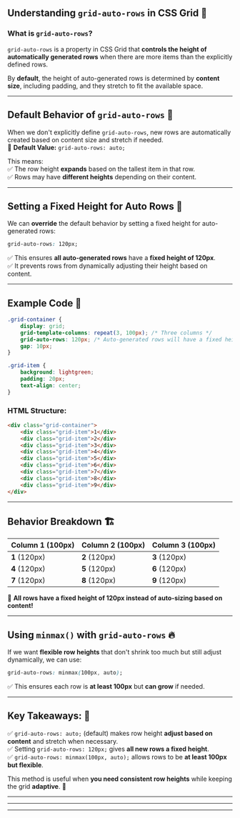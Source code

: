 ## **Understanding `grid-auto-rows` in CSS Grid** 🚀  

### **What is `grid-auto-rows`?**  
`grid-auto-rows` is a property in CSS Grid that **controls the height of automatically generated rows** when there are more items than the explicitly defined rows.  

By **default**, the height of auto-generated rows is determined by **content size**, including padding, and they stretch to fit the available space.  

---

## **Default Behavior of `grid-auto-rows`** 🧐  
When we don't explicitly define `grid-auto-rows`, new rows are automatically created based on content size and stretch if needed.  
🔹 **Default Value:** `grid-auto-rows: auto;`  

This means:  
✅ The row height **expands** based on the tallest item in that row.  
✅ Rows may have **different heights** depending on their content.  

---

## **Setting a Fixed Height for Auto Rows** 🎯  
We can **override** the default behavior by setting a fixed height for auto-generated rows:  

```css
grid-auto-rows: 120px;
```
✅ This ensures **all auto-generated rows** have a **fixed height of 120px**.  
✅ It prevents rows from dynamically adjusting their height based on content.  

---

## **Example Code** 🎨  

```css
.grid-container {
    display: grid;
    grid-template-columns: repeat(3, 100px); /* Three columns */
    grid-auto-rows: 120px; /* Auto-generated rows will have a fixed height of 120px */
    gap: 10px;
}

.grid-item {
    background: lightgreen;
    padding: 20px;
    text-align: center;
}
```

### **HTML Structure:**
```html
<div class="grid-container">
    <div class="grid-item">1</div>
    <div class="grid-item">2</div>
    <div class="grid-item">3</div>
    <div class="grid-item">4</div>
    <div class="grid-item">5</div>
    <div class="grid-item">6</div>
    <div class="grid-item">7</div>
    <div class="grid-item">8</div>
    <div class="grid-item">9</div>
</div>
```

---

## **Behavior Breakdown** 🏗️  

| Column 1 (100px) | Column 2 (100px) | Column 3 (100px) |
|------------------|------------------|------------------|
| **1** (120px)   | **2** (120px)     | **3** (120px)     |
| **4** (120px)   | **5** (120px)     | **6** (120px)     |
| **7** (120px)   | **8** (120px)     | **9** (120px)     |

📌 **All rows have a fixed height of 120px instead of auto-sizing based on content!**  

---

## **Using `minmax()` with `grid-auto-rows`** 🔥  
If we want **flexible row heights** that don't shrink too much but still adjust dynamically, we can use:  

```css
grid-auto-rows: minmax(100px, auto);
```

✅ This ensures each row is **at least 100px** but **can grow** if needed.  

---

## **Key Takeaways:** 🎯  
✅ `grid-auto-rows: auto;` (default) makes row height **adjust based on content** and stretch when necessary.  
✅ Setting `grid-auto-rows: 120px;` gives **all new rows a fixed height**.  
✅ `grid-auto-rows: minmax(100px, auto);` allows rows to be **at least 100px but flexible**.  

This method is useful when **you need consistent row heights** while keeping the grid **adaptive**. 🚀



---
---
---